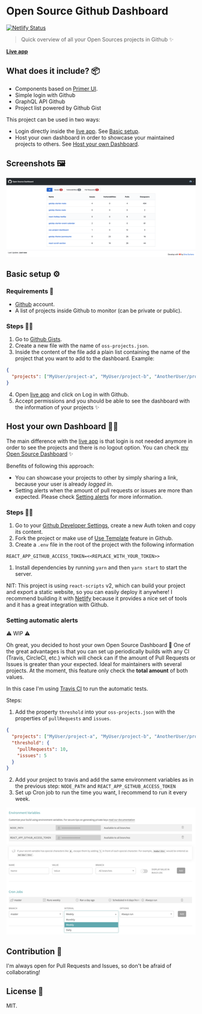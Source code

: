# Open Source Github Dashboard

[![Netlify Status](https://api.netlify.com/api/v1/badges/b096e537-bb92-4582-9c48-c55a59860024/deploy-status)](https://app.netlify.com/sites/oss-dashboard/deploys)

> Quick overview of all your Open Sources projects in Github ✨

**[Live app][app-link]**

## What does it include? 📦

- Components based on [Primer UI](https://primer.style/components/).
- Simple login with Github
- GraphQL API Github
- Project list powered by Github Gist

This project can be used in two ways:

- Login directly inside the [live app][app-link]. See [Basic setup](#basic-setup).
- Host your own dashboard in order to showcase your maintained projects to others. See [Host your own Dashboard](#host-your-own-dashboard).

## Screenshots 🖼

![Summary](./docs/summary.png)

## Basic setup ⚙️

### Requirements 📝

- [Github](https://github.com/) account.
- A list of projects inside Github to monitor (can be private or public).

### Steps 🏃‍♂️

1. Go to [Github Gists](https://gist.github.com/).
2. Create a new file with the name of `oss-projects.json`.
3. Inside the content of the file add a plain list containing the name of the project that you want to add to the dashboard. Example:

```json
{
  "projects": ["MyUser/project-a", "MyUser/project-b", "AnotherUser/project-c"]
}
```

4. Open [live app][app-link] and click on Log in with Github.
5. Accept permissions and you should be able to see the dashboard with the information of your projects ✨

## Host your own Dashboard 🙆‍♂️

The main difference with the [live app][app-link] is that login is not needed anymore in order to see the projects and there is no logout option. You can check [my Open Source Dashboard](https://oss.emasuriano.com) ✨

Benefits of following this approach:

- You can showcase your projects to other by simply sharing a link, because your user is already _logged in_.
- Setting alerts when the amount of pull requests or issues are more than expected. Please check [Setting alerts](#setting-automatic-alerts) for more information.

### Steps 🏃‍♂️

1. Go to your [Github Developer Settings](https://github.com/settings/tokens), create a new Auth token and copy its content.
2. Fork the project or make use of [Use Template](https://help.github.com/en/github/creating-cloning-and-archiving-repositories/creating-a-repository-from-a-template) feature in Github.
3. Create a `.env` file in the root of the project with the following information

```text
REACT_APP_GITHUB_ACCESS_TOKEN=<<REPLACE_WITH_YOUR_TOKEN>>
```

1. Install dependencies by running `yarn` and then `yarn start` to start the server.

NIT: This project is using `react-scripts` v2, which can build your project and export a static website, so you can easily deploy it anywhere! I recommend building it with [Netlify](http://netlify.com/) because it provides a nice set of tools and it has a great integration with Github.

### Setting automatic alerts

⚠️ WIP ⚠️

Oh great, you decided to host your own Open Source Dashboard 💪 One of the great advantages is that you can set up periodically builds with any CI (Travis, CircleCI, etc.) which will check can if the amount of Pull Requests or Issues is greater than your expected. Ideal for maintainers with several projects. At the moment, this feature only check the **total amount** of both values.

In this case I'm using [Travis CI](https://travis-ci.com/) to run the automatic tests.

Steps:

1. Add the property `threshold` into your `oss-projects.json` with the properties of `pullRequests` and `issues`.

```json
{
  "projects": ["MyUser/project-a", "MyUser/project-b", "AnotherUser/project-c"],
  "threshold": {
    "pullRequests": 10,
    "issues": 5
  }
}
```

2. Add your project to travis and add the same environment variables as in the previous step: `NODE_PATH` and `REACT_APP_GITHUB_ACCESS_TOKEN`
3. Set up Cron job to run the time you want, I recommend to run it every week.

![Alerts](./docs/alerts.jpg)

## Contribution 💪

I'm always open for Pull Requests and Issues, so don't be afraid of collaborating!

## License 📝

MIT.

[app-link]: https://oss-dashboard.netlify.com
